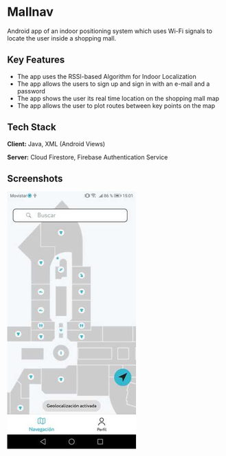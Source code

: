
# Mallnav

Android app of an indoor positioning system which uses Wi-Fi signals to locate the user inside a shopping mall.


## Key Features

- The app uses the RSSI-based Algorithm for Indoor Localization
- The app allows the users to sign up and sign in with an e-mail and a password
- The app shows the user its real time location on the shopping mall map
- The app allows the user to plot routes between key points on the map

## Tech Stack

**Client:** Java, XML (Android Views)

**Server:** Cloud Firestore, Firebase Authentication Service


## Screenshots

![App Screenshot](https://github.com/milton-code/Mallnav/blob/faee96611a3cd6841b33aef64994464c9ddcb904/resized.jpeg)


